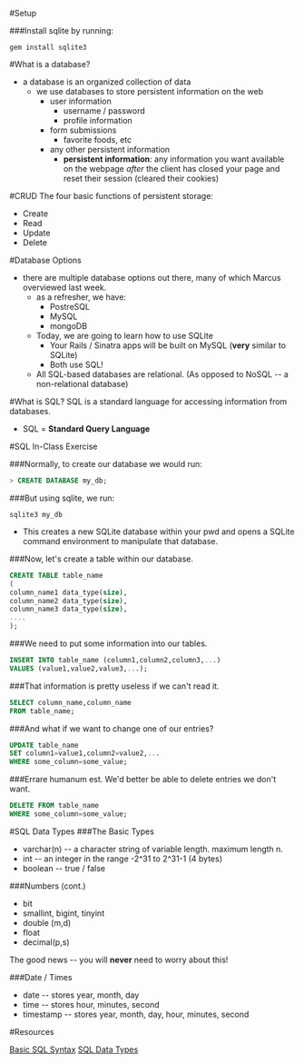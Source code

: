 #Setup

###Install sqlite by running:
```
gem install sqlite3
```

#What is a database?

- a database is an organized collection of data 
	- we use databases to store persistent information on the web
		- user information
			- username / password
			- profile information
		- form submissions
			- favorite foods, etc
		- any other persistent information
			- **persistent information**: any information you want available on the webpage *after* the client has closed your page and reset their session (cleared their cookies)

#CRUD
The four basic functions of persistent storage:
- Create
- Read
- Update
- Delete

#Database Options
- there are multiple database options out there, many of which Marcus overviewed last week.
	- as a refresher, we have:
		- PostreSQL
		- MySQL
		- mongoDB
	- Today, we are going to learn how to use SQLite
		- Your Rails / Sinatra apps will be built on MySQL (**very** similar to SQLite)
		- Both use SQL!
	- All SQL-based databases are relational. (As opposed to NoSQL -- a non-relational database)

#What is SQL?
SQL is a standard language for accessing information from databases.
- SQL = **Standard Query Language**

#SQL In-Class Exercise

###Normally, to create our database we would run:
```sql
> CREATE DATABASE my_db;
```

###But using sqlite, we run:
```
sqlite3 my_db
```
- This creates a new SQLite database within your pwd and opens a SQLite command environment to manipulate that database.

###Now, let's create a table within our database.
```sql
CREATE TABLE table_name
(
column_name1 data_type(size),
column_name2 data_type(size),
column_name3 data_type(size),
....
);
```

###We need to put some information into our tables.
```sql
INSERT INTO table_name (column1,column2,column3,...)
VALUES (value1,value2,value3,...);
```

###That information is pretty useless if we can't read it.
```sql
SELECT column_name,column_name
FROM table_name;
```

###And what if we want to change one of our entries? 
```sql
UPDATE table_name
SET column1=value1,column2=value2,...
WHERE some_column=some_value;
```

###Errare humanum est. We'd better be able to delete entries we don't want.
```sql
DELETE FROM table_name
WHERE some_column=some_value;
```

#SQL Data Types
###The Basic Types
- varchar(n) -- a character string of variable length. maximum length n.
- int -- an integer in the range -2^31 to 2^31-1    (4 bytes)
- boolean -- true / false

###Numbers (cont.)
- bit
- smallint, bigint, tinyint
- double (m,d)
- float
- decimal(p,s)

The good news -- you will **never** need to worry about this!

###Date / Times
- date -- stores year, month, day
- time -- stores hour, minutes, second
- timestamp -- stores year, month, day, hour, minutes, second

#Resources

[Basic SQL Syntax](http://www.w3schools.com/sql/default.asp)
[SQL Data Types](http://www.w3schools.com/sql/sql_datatypes_general.asp)

